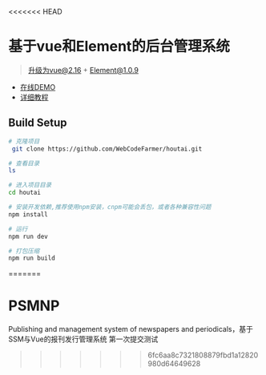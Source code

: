 <<<<<<< HEAD
# 基于vue和Element的后台管理系统
> 升级为vue@2.16 + Element@1.0.9

* [在线DEMO](http://dahouge.oschina.io/houtai/dist/#/activePublic)
* [详细教程](http://www.jianshu.com/p/d87d7140944e)
## Build Setup

``` bash
# 克隆项目 
 git clone https://github.com/WebCodeFarmer/houtai.git

# 查看目录
ls

# 进入项目目录
cd houtai

# 安装开发依赖,推荐使用npm安装，cnpm可能会丢包，或者各种兼容性问题
npm install

# 运行
npm run dev

# 打包压缩
npm run build
```

=======
# PSMNP
Publishing and management system of newspapers and periodicals，基于SSM与Vue的报刊发行管理系统
第一次提交测试
>>>>>>> 6fc6aa8c7321808879fbd1a12820980d64649628
